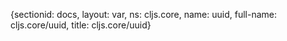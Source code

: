 {sectionid: docs, layout: var, ns: cljs.core, name: uuid, full-name: cljs.core/uuid,
  title: cljs.core/uuid}
